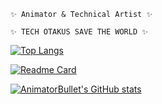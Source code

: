 ``` ✨ Animator & Technical Artist ✨ ```  
  
``` ✨ TECH OTAKUS SAVE THE WORLD ✨ ```  
  
  
[![Top Langs](https://github-readme-stats.vercel.app/api/top-langs/?username=animatorbullet&layout=compact&theme=github_dark&hide_title=true)](https://github.com/AnimatorBullet?tab=repositories)
  
[![Readme Card](https://github-readme-stats.vercel.app/api/pin/?username=animatorbullet&repo=BsKeyTools&show_owner=true&theme=github_dark)](https://github.com/AnimatorBullet/BsKeyTools)
  
[![AnimatorBullet's GitHub stats](https://github-readme-stats.vercel.app/api?username=animatorbullet&show_icons=true&theme=github_dark&hide_title=true)](https://github.com/AnimatorBullet?tab=repositories)


<!--
**AnimatorBullet/AnimatorBullet** is a ✨ _special_ ✨ repository because its `README.md` (this file) appears on your GitHub profile.

Here are some ideas to get you started:

- 🔭 I’m currently working on ...
- 🌱 I’m currently learning ...
- 👯 I’m looking to collaborate on ...
- 🤔 I’m looking for help with ...
- 💬 Ask me about ...
- 📫 How to reach me: ...
- 😄 Pronouns: ...
- ⚡ Fun fact: ...
-->
